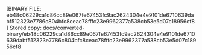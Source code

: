 [BINARY FILE: eb48c06229ca1d86cc89e067fe67453fc9ac2624304e4e9101de6710639dabf512323e7786c804bfc8ceac78fffc23e9962377a538cb53e5d07c18956cf8]
Stored copy: docs/converted-binary/eb48c06229ca1d86cc89e067fe67453fc9ac2624304e4e9101de6710639dabf512323e7786c804bfc8ceac78fffc23e9962377a538cb53e5d07c18956cf8
